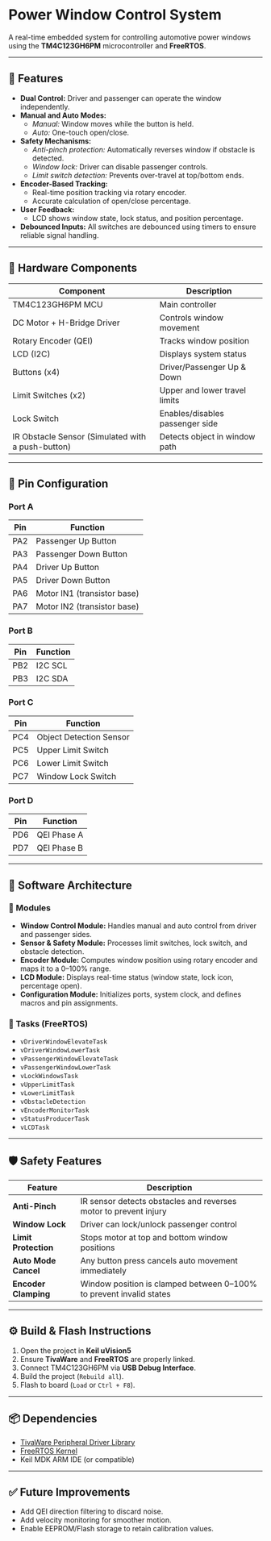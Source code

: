 # Power Window Control System

A real-time embedded system for controlling automotive power windows using the **TM4C123GH6PM** microcontroller and **FreeRTOS**.

---

## 🚗 Features

- **Dual Control:** Driver and passenger can operate the window independently.
- **Manual and Auto Modes:**
    - *Manual:* Window moves while the button is held.
    - *Auto:* One-touch open/close.
- **Safety Mechanisms:**
    - *Anti-pinch protection:* Automatically reverses window if obstacle is detected.
    - *Window lock:* Driver can disable passenger controls.
    - *Limit switch detection:* Prevents over-travel at top/bottom ends.
- **Encoder-Based Tracking:**
    - Real-time position tracking via rotary encoder.
    - Accurate calculation of open/close percentage.
- **User Feedback:**
    - LCD shows window state, lock status, and position percentage.
- **Debounced Inputs:** All switches are debounced using timers to ensure reliable signal handling.

---

## 🧰 Hardware Components

| Component                                         | Description                     |
|---------------------------------------------------|---------------------------------|
| TM4C123GH6PM MCU                                  | Main controller                 |
| DC Motor + H-Bridge Driver                        | Controls window movement        |
| Rotary Encoder (QEI)                              | Tracks window position          |
| LCD (I2C)                                         | Displays system status          |
| Buttons (x4)                                      | Driver/Passenger Up & Down      |
| Limit Switches (x2)                               | Upper and lower travel limits   |
| Lock Switch                                       | Enables/disables passenger side |
| IR Obstacle Sensor (Simulated with a push-button) | Detects object in window path   |

---

## 📍 Pin Configuration

### **Port A**
| Pin | Function                    |
|-----|-----------------------------|
| PA2 | Passenger Up Button         |
| PA3 | Passenger Down Button       |
| PA4 | Driver Up Button            |
| PA5 | Driver Down Button          |
| PA6 | Motor IN1 (transistor base) |
| PA7 | Motor IN2 (transistor base) |

### **Port B**
| Pin | Function   |
|-----|------------|
| PB2 | I2C SCL    |
| PB3 | I2C SDA    |

### **Port C**
| Pin | Function                |
|-----|-------------------------|
| PC4 | Object Detection Sensor |
| PC5 | Upper Limit Switch      |
| PC6 | Lower Limit Switch      |
| PC7 | Window Lock Switch      |

### **Port D**
| Pin | Function      |
|-----|---------------|
| PD6 | QEI Phase A   |
| PD7 | QEI Phase B   |

---

## 🧠 Software Architecture

### 🔧 Modules

- **Window Control Module:** Handles manual and auto control from driver and passenger sides.
- **Sensor & Safety Module:** Processes limit switches, lock switch, and obstacle detection.
- **Encoder Module:** Computes window position using rotary encoder and maps it to a 0–100% range.
- **LCD Module:** Displays real-time status (window state, lock icon, percentage open).
- **Configuration Module:** Initializes ports, system clock, and defines macros and pin assignments.

### 🧵 Tasks (FreeRTOS)

- `vDriverWindowElevateTask`
- `vDriverWindowLowerTask`
- `vPassengerWindowElevateTask`
- `vPassengerWindowLowerTask`
- `vLockWindowsTask`
- `vUpperLimitTask`
- `vLowerLimitTask`
- `vObstacleDetection`
- `vEncoderMonitorTask`
- `vStatusProducerTask`
- `vLCDTask`

---

## 🛡️ Safety Features

| Feature             | Description                                                                 |
|---------------------|-----------------------------------------------------------------------------|
| **Anti-Pinch**      | IR sensor detects obstacles and reverses motor to prevent injury            |
| **Window Lock**     | Driver can lock/unlock passenger control                                     |
| **Limit Protection**| Stops motor at top and bottom window positions                              |
| **Auto Mode Cancel**| Any button press cancels auto movement immediately                          |
| **Encoder Clamping**| Window position is clamped between 0–100% to prevent invalid states         |

---

## ⚙️ Build & Flash Instructions

1. Open the project in **Keil uVision5**
2. Ensure **TivaWare** and **FreeRTOS** are properly linked.
3. Connect TM4C123GH6PM via **USB Debug Interface**.
4. Build the project (`Rebuild all`).
5. Flash to board (`Load` or `Ctrl + F8`).

---

## 📦 Dependencies

- [TivaWare Peripheral Driver Library](https://www.ti.com/tool/SW-TM4C)
- [FreeRTOS Kernel](https://freertos.org/)
- Keil MDK ARM IDE (or compatible)

---

## ✅ Future Improvements

- Add QEI direction filtering to discard noise.
- Add velocity monitoring for smoother motion.
- Enable EEPROM/Flash storage to retain calibration values.
